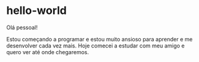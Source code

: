 # hello-world

Olá pessoal!

Estou começando a programar e estou muito ansioso para aprender e me desenvolver cada vez mais.
Hoje comecei a estudar com meu amigo e quero ver até onde chegaremos.
